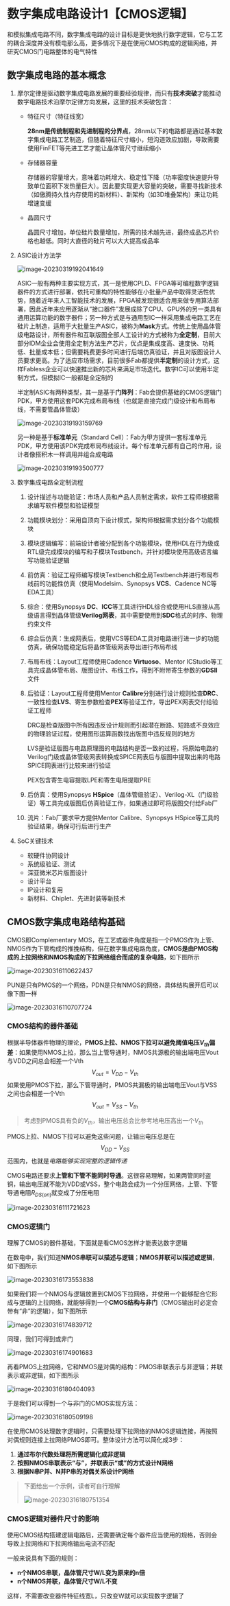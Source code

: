 # 数字集成电路设计1【CMOS逻辑】

和模拟集成电路不同，数字集成电路的设计目标是更快地执行数字逻辑，它与工艺的耦合深度并没有模电那么高，更多情况下是在使用CMOS构成的逻辑网络，并研究CMOS门电路整体的电气特性

## 数字集成电路的基本概念

1. 摩尔定律是驱动数字集成电路发展的重要经验规律，而只有**技术突破**才能推动数字电路技术沿摩尔定律方向发展，这里的技术突破包含：

    * 特征尺寸（特征线宽）

        **28nm是传统制程和先进制程的分界点**，28nm以下的电路都是通过基本数字集成电路工艺制造，但随着特征尺寸缩小，短沟道效应加剧，导致需要使用FinFET等先进工艺才能让晶体管尺寸继续缩小

    * 存储器容量

        存储器的容量增大，意味着功耗增大、稳定性下降（功率密度快速提升导致单位面积下发热量巨大）。因此要实现更大容量的突破，需要寻找新技术（如傲腾持久性内存使用的新材料）、新架构（如3D堆叠架构）来让功耗增速变缓

    * 晶圆尺寸

        晶圆尺寸增加，单位硅片数量增加，所需的技术越先进，最终成品芯片价格也越低。同时大直径的硅片可以大大提高成品率

2. ASIC设计方法学

    ![image-20230319192041649](数字集成电路设计1【CMOS逻辑】.assets/image-20230319192041649.png)

    ASIC一般有两种主要实现方式，其一是使用CPLD、FPGA等可编程数字逻辑器件的方式进行部署，依托可重构的特性能够在小批量产品中取得灵活性优势，随着近年来人工智能技术的发展，FPGA被发现很适合用来做专用算法部署，因此近年来应用逐渐从“接口器件”发展成除了CPU、GPU外的另一类具有通用运算功能的数字器件；另一种方式是与通用型IC一样采用集成电路工艺在硅片上制造，适用于大批量生产ASIC，被称为**Mask**方式。传统上使用晶体管级电路设计，所有器件和互联版图全部人工设计的方式被称为**全定制**，目前大部分IDM企业会使用全定制方法生产芯片，优点是集成度高、速度快、功耗低、批量成本低；但需要耗费更多时间进行后端仿真验证，并且对版图设计人员要求更高。为了适应市场需求，目前很多Fab都提供**半定制**的设计方式，这样Fabless企业可以快速推出新的芯片来满足市场迭代。数字IC可以使用半定制方式，但模拟IC一般都是全定制的

    半定制ASIC有两种类型，其一是基于**门阵列**：Fab会提供基础的CMOS逻辑门PDK，甲方使用这套PDK完成布局布线（也就是直接完成门级设计和布局布线，不需要管晶体管级）

    ![image-20230319193159769](数字集成电路设计1【CMOS逻辑】.assets/image-20230319193159769.png)

    另一种是基于**标准单元**（Standard Cell）：Fab为甲方提供一套标准单元PDK，甲方使用该PDK完成布局布线设计。每个标准单元都有自己的作用，设计者像搭积木一样调用并组合成电路

    ![image-20230319193500777](数字集成电路设计1【CMOS逻辑】.assets/image-20230319193500777.png)

3. 数字集成电路全定制流程

    1. 设计描述与功能验证：市场人员和产品人员制定需求，软件工程师根据需求编写软件模型和验证模型

    2. 功能模块划分：采用自顶向下设计模式，架构师根据需求划分各个功能模块

    3. 模块逻辑编写：前端设计者被分配到各个功能模块，使用HDL在行为级或RTL级完成模块的编写和子模块Testbench，并针对模块使用高级语言编写功能验证逻辑

    4. 前仿真：验证工程师编写模块Testbench和全局Testbench并进行布局布线前的功能性仿真（使用Modelsim、Synopsys **VCS**、Cadence NC等EDA工具）

    5. 综合：使用Synopsys **DC**、**ICC**等工具进行HDL综合或使用HLS直接从高级语言得到晶体管级**Verilog网表**，其中需要使用到**SDC**格式的时序、物理约束文件

    6. 综合后仿真：生成网表后，使用VCS等EDA工具对电路进行进一步的功能仿真，确保功能稳定后将晶体管级网表导出进行布局布线

    7. 布局布线：Layout工程师使用Cadence **Virtuoso**、Mentor ICStudio等工具完成晶体管布局、版图设计、布线工作，得到不附带寄生参数的**GDSII**文件

    8. 后验证：Layout工程师使用Mentor **Calibre**分别进行设计规则检查**DRC**、一致性检查**LVS**、寄生参数检查**PEX**等验证工作，导出PEX网表交付给验证工程师

        DRC是检查版图中所有因违反设计规则而引起潜在断路、短路或不良效应的物理验证过程，使用图形运算函数找出版图中违反规则的地方

        LVS是验证版图与电路原理图的电路结构是否一致的过程，将原始电路的Verilog门级或晶体管级网表转换成SPICE网表后与版图中提取出来的电路SPICE网表进行比较来进行验证

        PEX包含寄生电容提取LPE和寄生电阻提取PRE

    9. 后仿真：使用Synopsys **HSpice**（晶体管级验证）、Verilog-XL（门级验证）等工具完成版图后仿真验证工作，如果通过即可将版图交付给Fab厂

    10. 流片：Fab厂要求甲方提供Mentor Calibre、Synopsys HSpice等工具的验证结果，确保可行后进行生产

4. SoC关键技术

    * 软硬件协同设计
    * 系统级验证、测试
    * 深亚微米芯片版图设计
    * 设计平台
    * IP设计和复用
    * 新材料、Chiplet、先进封装等新技术

## CMOS数字集成电路结构基础

CMOS即Complementary MOS，在工艺或器件角度是指一个PMOS作为上管、NMOS作为下管构成的推挽结构，但在数字集成电路角度，**CMOS是由PMOS构成的上拉网络和NMOS构成的下拉网络组合而成的复杂电路**，如下图所示

![image-20230316110622437](数字集成电路设计1【CMOS逻辑】.assets/image-20230316110622437.png)

PUN是只有PMOS的一个网络，PDN是只有NMOS的网络，具体结构展开后可以像下图一样

![image-20230316110707724](数字集成电路设计1【CMOS逻辑】.assets/image-20230316110707724.png)

### CMOS结构的器件基础

根据半导体器件物理的理论，**PMOS上拉、NMOS下拉可以避免阈值电压$V_{th}$偏差**：如果使用NMOS上拉，那么当上管导通时，NMOS共源极的输出端电压Vout与VDD之间总会相差一个Vth
$$
V_{out}=V_{DD}-V_{th}
$$
如果使用PMOS下拉，那么下管导通时，PMOS共漏极的输出端电压Vout与VSS之间也会相差一个Vth
$$
V_{out}=V_{SS}-V_{th}
$$

> 考虑到PMOS具有负的$V_{th}$，输出电压总会比参考地电压高出一个$V_{th}$

PMOS上拉、NMOS下拉可以避免这些问题，让输出电压总是在
$$
V_{DD}-V_{SS}
$$
范围内，也就是*电路能够实现完整的逻辑传递*

CMOS电路还要求**上管和下管不能同时导通**。这很容易理解，如果两管同时盗铜，输出电压就不能为VDD或VSS，整个电路会成为一个分压网络，上管、下管导通电阻$R_{DS(on)}$就变成了分压电阻

![image-20230316111721623](数字集成电路设计1【CMOS逻辑】.assets/image-20230316111721623.png)

### CMOS逻辑门

理解了CMOS的器件基础，下面就是看CMOS怎样才能表达数字逻辑

在数电中，我们知道**NMOS串联可以描述与逻辑**；**NMOS并联可以描述或逻辑**，如下图所示

![image-20230316173553838](数字集成电路设计1【CMOS逻辑】.assets/image-20230316173553838.png)

如果我们将一个NMOS与逻辑放置到CMOS下拉网络，并使用一个能够配合它形成与逻辑的上拉网络，就能够得到一个**CMOS结构与非门**（CMOS输出时必定会带有“非”的逻辑），如下图所示

![image-20230316174839712](数字集成电路设计1【CMOS逻辑】.assets/image-20230316174839712.png)

同理，我们可得到或非门

![image-20230316174901683](数字集成电路设计1【CMOS逻辑】.assets/image-20230316174901683.png)

再看PMOS上拉网络，它和NMOS是对偶的结构：PMOS串联表示与非逻辑；并联表示或非逻辑，如下图所示

![image-20230316180404093](数字集成电路设计1【CMOS逻辑】.assets/image-20230316180404093.png)

于是我们可以得到一个与非门的CMOS实现方法：

![image-20230316180509198](数字集成电路设计1【CMOS逻辑】.assets/image-20230316180509198.png)

在使用CMOS处理数字逻辑时，只需要处理下拉网络的NMOS逻辑连接，再按照对偶规则连接上拉网络PMOS即可。整体设计方法可以简化成3步：

1. **通过布尔代数处理将所需逻辑化成非逻辑**
2. **按照NMOS串联表示“与”，并联表示“或”的方式设计N网络**
3. **根据N串P并、N并P串的对偶关系设计P网络**

> 下面给出一个示例，读者可自行理解
>
> ![image-20230316180751354](数字集成电路设计1【CMOS逻辑】.assets/image-20230316180751354.png)

### CMOS逻辑对器件尺寸的影响

使用CMOS结构搭建逻辑电路后，还需要确定每个器件应当使用的规格，否则会导致上拉网络和下拉网络输出电流不匹配

一般来说具有下面的规则：

* **n个NMOS串联，晶体管尺寸W/L变为原来的n倍**
* **n个NMOS并联，晶体管尺寸W/L不变**

这样，不需要改变器件特征线宽L，只改变W就可以实现数字逻辑了
